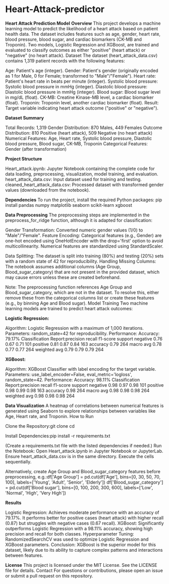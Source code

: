 # Heart-Attack-predictor

**Heart Attack Prediction Model**
**Overview**
This project develops a machine learning model to predict the likelihood of a heart attack based on patient health data. The dataset includes features such as age, gender, heart rate, blood pressure, blood sugar, and cardiac biomarkers (CK-MB and Troponin). Two models, Logistic Regression and XGBoost, are trained and evaluated to classify outcomes as either "positive" (heart attack) or "negative" (no heart attack).
Dataset
The dataset (heart_attack_data.csv) contains 1,319 patient records with the following features:

Age: Patient's age (integer).
Gender: Patient's gender (originally encoded as 1 for Male, 0 for Female; transformed to "Male"/"Female").
Heart rate: Patient's heart rate in beats per minute (integer).
Systolic blood pressure: Systolic blood pressure in mmHg (integer).
Diastolic blood pressure: Diastolic blood pressure in mmHg (integer).
Blood sugar: Blood sugar level in mg/dL (float).
CK-MB: Creatine Kinase-MB level, a cardiac biomarker (float).
Troponin: Troponin level, another cardiac biomarker (float).
Result: Target variable indicating heart attack outcome ("positive" or "negative").

**Dataset Summary**

Total Records: 1,319
Gender Distribution: 870 Males, 449 Females
Outcome Distribution: 810 Positive (heart attack), 509 Negative (no heart attack)
Numerical Features: Age, Heart rate, Systolic blood pressure, Diastolic blood pressure, Blood sugar, CK-MB, Troponin
Categorical Features: Gender (after transformation)

**Project Structure**

Heart_attack.ipynb: Jupyter Notebook containing the complete code for data loading, preprocessing, visualization, model training, and evaluation.
heart_attack_data.csv: Input dataset used for training and testing.
cleaned_heart_attack_data.csv: Processed dataset with transformed gender values (downloaded from the notebook).

**Dependencies**
To run the project, install the required Python packages:
pip install pandas numpy matplotlib seaborn scikit-learn xgboost

**Data Preprocessing**
The preprocessing steps are implemented in the preprocess_for_ridge function, although it is adapted for classification:

Gender Transformation: Converted numeric gender values (1/0) to "Male"/"Female".
Feature Encoding:
Categorical features (e.g., Gender) are one-hot encoded using OneHotEncoder with the drop='first' option to avoid multicollinearity.
Numerical features are standardized using StandardScaler.


Data Splitting: The dataset is split into training (80%) and testing (20%) sets with a random state of 42 for reproducibility.
Handling Missing Columns: The notebook assumes additional columns (Age Group, Blood_sugar_category) that are not present in the provided dataset, which may cause errors unless these are created beforehand.

Note: The preprocessing function references Age Group and Blood_sugar_category, which are not in the dataset. To resolve this, either remove these from the categorical columns list or create these features (e.g., by binning Age and Blood sugar).
Model Training
Two machine learning models are trained to predict heart attack outcomes:

**Logistic Regression:**

Algorithm: Logistic Regression with a maximum of 1,000 iterations.
Parameters: random_state=42 for reproducibility.
Performance:
Accuracy: 79.17%
Classification Report:precision    recall  f1-score   support
negative       0.76      0.67      0.71       101
positive       0.81      0.87      0.84       163
accuracy                           0.79       264
macro avg      0.78      0.77      0.77       264
weighted avg   0.79      0.79      0.79       264






**XGBoost:**

Algorithm: XGBoost Classifier with label encoding for the target variable.
Parameters: use_label_encoder=False, eval_metric='logloss', random_state=42.
Performance:
Accuracy: 98.11%
Classification Report:precision    recall  f1-score   support
negative       0.98      0.97      0.98       101
positive       0.98      0.99      0.98       163
accuracy                           0.98       264
macro avg      0.98      0.98      0.98       264
weighted avg   0.98      0.98      0.98       264







**Data Visualization**
A heatmap of correlations between numerical features is generated using Seaborn to explore relationships between variables like Age, Heart rate, and Troponin.
How to Run

Clone the Repository:git clone <repository-url>
cd <repository-directory>


Install Dependencies:pip install -r requirements.txt

(Create a requirements.txt file with the listed dependencies if needed.)
Run the Notebook:
Open Heart_attack.ipynb in Jupyter Notebook or JupyterLab.
Ensure heart_attack_data.csv is in the same directory.
Execute the cells sequentially.



Alternatively, create Age Group and Blood_sugar_category features before preprocessing, e.g.:df['Age Group'] = pd.cut(df['Age'], bins=[0, 30, 50, 70, 100], labels=['Young', 'Adult', 'Senior', 'Elderly'])
df['Blood_sugar_category'] = pd.cut(df['Blood sugar'], bins=[0, 100, 200, 300, 600], labels=['Low', 'Normal', 'High', 'Very High'])





**Results**

Logistic Regression: Achieves moderate performance with an accuracy of 79.17%. It performs better for positive cases (heart attack) with higher recall (0.87) but struggles with negative cases (0.67 recall).
XGBoost: Significantly outperforms Logistic Regression with a 98.11% accuracy, showing high precision and recall for both classes.
Hyperparameter Tuning: RandomizedSearchCV was used to optimize Logistic Regression and XGBoost parameters.
Conclusion: XGBoost is the superior model for this dataset, likely due to its ability to capture complex patterns and interactions between features.



**License**
This project is licensed under the MIT License. See the LICENSE file for details.
Contact
For questions or contributions, please open an issue or submit a pull request on this repository.
